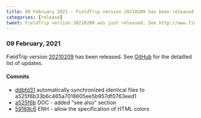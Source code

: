 ```yaml
---
title: 09 February 2021 - FieldTrip version 20210209 has been released
categories: [release]
tweet: FieldTrip version 20210209 was just released. See http://www.fieldtriptoolbox.org/#09-february-2021
---
```


### 09 February, 2021

FieldTrip version [20210209](http://github.com/fieldtrip/fieldtrip/releases/tag/20210209) has been released.
See [GitHub](https://github.com/fieldtrip/fieldtrip/compare/20210208...20210209) for the detailled list of updates.

#### Commits

- [ddbfd31](http://github.com/fieldtrip/fieldtrip/commit/ddbfd31) automatically synchronized identical files to a525f6b33b6c465a7018605ee5b957df0763eed1
- [a525f6b](http://github.com/fieldtrip/fieldtrip/commit/a525f6b) DOC - added "see also" section
- [59168c6](http://github.com/fieldtrip/fieldtrip/commit/59168c6) ENH - allow the specification of HTML colors
